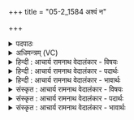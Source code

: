 +++
title = "05-2_1584 अश्वं न"

+++
<details><summary>पदपाठः</summary>

अ꣡श्व꣢꣯म्। न। गी꣣र्भिः꣢। र꣣थ्यम्꣢। सु꣣दा꣡न꣢वः। सु꣣। दा꣡न꣢꣯वः। म꣣र्मृज्य꣡न्ते꣢। दे꣣वय꣡वः꣢। उ꣣भे꣡इति꣢। तो꣣के꣡इति꣢। त꣡न꣢꣯ये। द꣣स्म। विश्पते। प꣡र्षि꣢꣯। रा꣡धः꣢꣯। म꣣घो꣡ना꣢म्। १५८४।
</details>

<details><summary>अधिमन्त्रम् (VC)</summary>

- अग्निः
- सौभरिः काण्वः
- बार्हतः प्रगाथः (विषमा बृहती, समा सतोबृहती)
- पञ्चमः
</details>

<details><summary>हिन्दी : आचार्य रामनाथ वेदालंकार - विषयः</summary>

अगले मन्त्र में पुनः परमात्मा और आचार्य का विषय है।
</details>

<details><summary>हिन्दी : आचार्य रामनाथ वेदालंकार - पदार्थः</summary>

पदार्थान्वय -  प्रथम—परमात्मा के पक्ष में। (देवयवः) दिव्य गुणों की कामनावाले (सुदानवः) भली-भाँति आत्मसमर्पण करनेवाले उपासक (रथ्यम् अश्वं न) रथ को खींचनेवाले घोड़े के समान (रथ्यम्) ब्रह्माण्ड-रथ को खींचनेवाले परमात्मा को (गीर्भिः) स्तुति-वाणियों से (मर्मृज्यन्ते) अलङ्कृत करते हैं और प्रार्थना करते हैं कि हे (दस्म) दर्शनीय (विश्पते) प्रजापति परमात्मन् ! आप हमारे (तोके तनये) पुत्र-पौत्रों (उभे) दोनों में (मघोनाम्) धनियों के (राधः) धन के समान (राधः) अध्यात्मधन को, भौतिक धन को और सफलता को (पर्षि) सींचो, बहुत रूप में प्रदान करो ॥ द्वितीय—आचार्य के पक्ष में। (देवयवः) अपने पुत्रों को विद्वान् बनाना चाहते हुए (सुदानवः) उत्तम दानी गृहस्थ लोग (रथ्यम् अश्वं न) रथ को खींचनेवाले घोड़े के समान (रथ्यम्) विद्या-रूप रथ को चलानेवाले आचार्य को (गीर्भिः) प्रशंसा-वचनों से (मर्मृज्यन्ते) अलङ्कृत करते हैं और कहते हैं कि हे (दस्म) दोषों को दूर करनेवाले, (विश्पते) शिष्य रूप प्रजाओं के पालक आचार्य ! आप हमारे (तोके तनये) पुत्र और पौत्र (उभे) दोनों में (मघोनाम्) विद्या-धन के धनी गुरुजनों के (राधः) विद्यारूप धन को (पर्षि) सींचो, बहुत रूप में प्रदान करो ॥२॥ इस मन्त्र में उपमा और श्लेष अलङ्कार हैं ॥२॥
</details>

<details><summary>हिन्दी : आचार्य रामनाथ वेदालंकार - भावार्थः</summary>

भावार्थ -  परमात्मा और आचार्य की कृपा से हमारी सन्तानें परमेश्वर-पूजक, पुरुषार्थी, विद्यावान् और धार्मिक हों ॥२॥ इस खण्ड में गुरु-शिष्य, परमात्मा-जीवात्मा और मनुष्य के उद्बोधन के विषयों का वर्णन होने से इस खण्ड की पूर्व खण्ड के साथ सङ्गति जाननी चाहिए ॥ सोलहवें अध्याय में प्रथम खण्ड समाप्त ॥
</details>

<details><summary>संस्कृत : आचार्य रामनाथ वेदालंकार - विषयः</summary>

अथ पुनरपि परमात्मानमाचार्यं चाह।
</details>

<details><summary>संस्कृत : आचार्य रामनाथ वेदालंकार - पदार्थः</summary>

पदार्थान्वय -  प्रथमः—परमात्मपरः॥ (देवयवः) दिव्यगुणान् कामयमानाः (सुदानवः) शोभनं यथा स्यात्तथा आत्मसमर्पणकारिणः उपासकाः। [ददातीति दानुः। ददातेः ‘दाभाभ्यां नुः’। उ० ३।३२ इत्यनेन नुः प्रत्ययः।] (रथ्यम् अश्वं न) रथस्य वोढारं तुरगमिव (रथ्यम्) ब्रह्माण्डरथस्य वोढारम् परमात्मानम् (गीर्भिः) स्तुतिवाग्भिः (मर्मृज्यन्ते) अलङ्कुर्वन्ति प्रार्थयन्ते च यत्—हे (दस्म) दर्शनीय (विश्पते) प्रजापते परमात्मन् ! त्वम् अस्माकम् (तोके तनये) पुत्रे पौत्रे च (उभे) उभयस्मिन् (मघोनाम्) धनिनाम् (राधः) धनमिव, इति लुप्तोपमम्, (राधः) अध्यात्मधनं भौतिकधनं साफल्यं च (पर्षि) सिञ्च ॥ द्वितीयः—आचार्यपरः। (देवयवः) स्वकीयपुत्रान् देवान् विदुषः कामयमानाः (सुदानवः) शुभदानकारिणः गृहस्थाः जनाः (रथ्यम् अश्वं न) रथस्य वोढारं तुरगमिव (रथ्यम्) विद्यारथस्य वोढारम् आचार्यम् (गीर्भिः) प्रशंसावचनैः (मर्मृज्यन्ते) अतिशयेन अलङ्कुर्वन्ति। कथयन्ति च यत्—हे (दस्म) दोषाणां विनाशक ! हे (विश्पते) विशां प्रजानां पते पालक आचार्य ! त्वम् अस्माकम् (तोके तनये) पुत्रे पौत्रे च (उभे) उभयस्मिन् (मघोनाम्) विद्याधनेन धनवतां गुरूणाम् (राधः) विद्यारूपं धनम् (पर्षि) सिञ्च, बहुलतया प्रयच्छेत्यर्थः ॥२॥ अत्रोपमालङ्कारः श्लेषश्च ॥२॥
</details>

<details><summary>संस्कृत : आचार्य रामनाथ वेदालंकार - भावार्थः</summary>

भावार्थ -  परमात्मन आचार्यस्य च कृपयाऽस्माकं सन्तानाः परमेश्वरपूजकाः पुरुषार्थिनो विद्यावन्तो धार्मिकाश्च स्युः ॥२॥ अस्मिन् खण्डे गुरुशिष्ययोः परमात्मजीवात्मनोर्मानवोद्बोधनस्य च विषयाणां वर्णनादेतत्खण्डस्य पूर्वखण्डेन संगतिर्वेद्या ॥
</details>